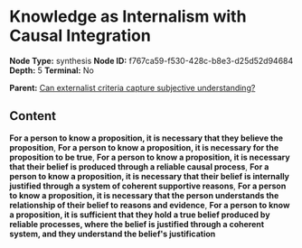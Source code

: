# Knowledge as Internalism with Causal Integration

**Node Type:** synthesis
**Node ID:** f767ca59-f530-428c-b8e3-d25d52d94684
**Depth:** 5
**Terminal:** No

**Parent:** [Can externalist criteria capture subjective understanding?](can-externalist-criteria-capture-subjective-understanding-antithesis-714f1080-1d81-427e-93d0-fead51045f47.md)

## Content

**For a person to know a proposition, it is necessary that they believe the proposition**, **For a person to know a proposition, it is necessary for the proposition to be true**, **For a person to know a proposition, it is necessary that their belief is produced through a reliable causal process**, **For a person to know a proposition, it is necessary that their belief is internally justified through a system of coherent supportive reasons**, **For a person to know a proposition, it is necessary that the person understands the relationship of their belief to reasons and evidence**, **For a person to know a proposition, it is sufficient that they hold a true belief produced by reliable processes, where the belief is justified through a coherent system, and they understand the belief's justification**
